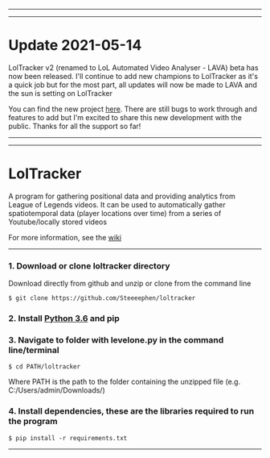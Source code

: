 ***
***
# Update 2021-05-14

LolTracker v2 (renamed to LoL Automated Video Analyser - LAVA) beta has now been released. I'll continue to add new champions to LolTracker as it's a quick job but for the most part, all updates will now be made to LAVA and the sun is setting on LolTracker

You can find the new project [here](https://github.com/Steeeephen/LAVA). There are still bugs to work through and features to add but I'm excited to share this new development with the public. Thanks for all the support so far!

***
***

# LolTracker

A program for gathering positional data and providing analytics from League of Legends videos. It can be used to automatically gather spatiotemporal data (player locations over time) from a series of Youtube/locally stored videos

For more information, see the [wiki](https://github.com/Steeeephen/loltracker/wiki)

***

### 1. Download or clone loltracker directory

Download directly from github and unzip or clone from the command line

```
$ git clone https://github.com/Steeeephen/loltracker
```

### 2. Install [Python 3.6](https://www.python.org/downloads/) and pip

### 3. Navigate to folder with levelone.py in the command line/terminal

```
$ cd PATH/loltracker
```

Where PATH is the path to the folder containing the unzipped file (e.g. C:/Users/admin/Downloads/)

### 4. Install dependencies, these are the libraries required to run the program

```
$ pip install -r requirements.txt
```
***
